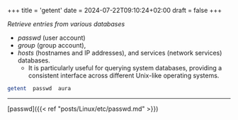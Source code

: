+++
title = 'getent'
date = 2024-07-22T09:10:24+02:00
draft = false
+++

*Retrieve entries from various databases*

 - *passwd* (user account) 
 - *group* (group account), 
 - *hosts* (hostnames and IP addresses), and services (network services) databases.
	 - It is particularly useful for querying system databases, providing a consistent interface across different Unix-like operating systems.
 
```bash
getent  passwd  aura
```
---

[passwd]({{< ref "posts/Linux/etc/passwd.md" >}})




